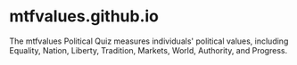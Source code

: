 # mtfvalues.github.io
The mtfvalues Political Quiz measures individuals' political values, including Equality, Nation, Liberty, Tradition, Markets, World, Authority, and Progress.
